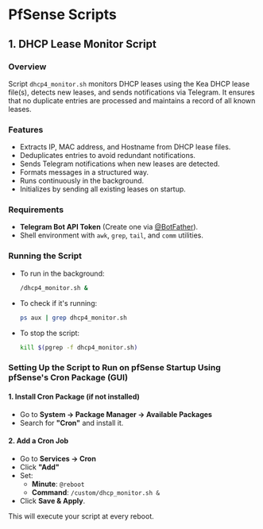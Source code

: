 # PfSense Scripts

## 1. DHCP Lease Monitor Script

### Overview
Script `dhcp4_monitor.sh` monitors DHCP leases using the Kea DHCP lease file(s), detects new leases, and sends notifications via Telegram. It ensures that no duplicate entries are processed and maintains a record of all known leases.

### Features
- Extracts IP, MAC address, and Hostname from DHCP lease files.
- Deduplicates entries to avoid redundant notifications.
- Sends Telegram notifications when new leases are detected.
- Formats messages in a structured way.
- Runs continuously in the background.
- Initializes by sending all existing leases on startup.

### Requirements
- **Telegram Bot API Token** (Create one via [@BotFather](https://t.me/BotFather)).
- Shell environment with `awk`, `grep`, `tail`, and `comm` utilities.

### Running the Script
- To run in the background:
  ```sh
  /dhcp4_monitor.sh &
  ```
- To check if it's running:
  ```sh
  ps aux | grep dhcp4_monitor.sh
  ```
- To stop the script:
  ```sh
  kill $(pgrep -f dhcp4_monitor.sh)
  ```

### Setting Up the Script to Run on pfSense Startup Using pfSense's Cron Package (GUI)

#### 1. Install Cron Package (if not installed)
- Go to **System → Package Manager → Available Packages**
- Search for **"Cron"** and install it.

#### 2. Add a Cron Job
- Go to **Services → Cron**
- Click **"Add"**
- Set:
  - **Minute**: `@reboot`
  - **Command**: `/custom/dhcp_monitor.sh &`
- Click **Save & Apply**.

This will execute your script at every reboot.

